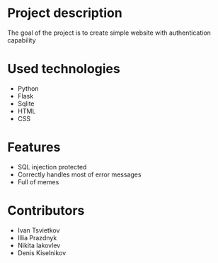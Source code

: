 # Project description #

The goal of the project is to create simple website with authentication capability 

# Used technologies #

* Python
* Flask 
* Sqlite
* HTML
* CSS

# Features #

* SQL injection protected
* Correctly handles most of error messages
* Full of memes 

# Contributors #

* Ivan Tsvietkov
* Illia Prazdnyk
* Nikita Iakovlev
* Denis Kiselnikov

